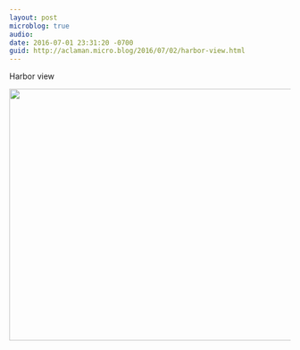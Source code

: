 ```yaml
---
layout: post
microblog: true
audio: 
date: 2016-07-01 23:31:20 -0700
guid: http://aclaman.micro.blog/2016/07/02/harbor-view.html
---
```

Harbor view

<img src="http://micro.alexclaman.com/uploads/2018/62c20fa7e8.jpg" width="600" height="450" />
